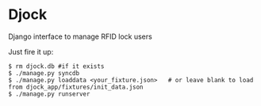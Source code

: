 Djock
=====

Django interface to manage RFID lock users

Just fire it up:

    $ rm djock.db #if it exists
    $ ./manage.py syncdb
    $ ./manage.py loaddata <your_fixture.json>   # or leave blank to load from djock_app/fixtures/init_data.json
    $ ./manage.py runserver         
